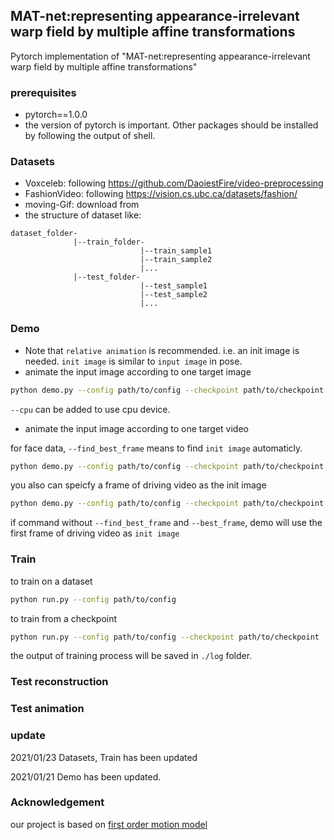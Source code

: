 ## MAT-net:representing appearance-irrelevant warp field by multiple affine transformations
Pytorch implementation of "MAT-net:representing appearance-irrelevant warp field by multiple affine transformations"

### prerequisites
* pytorch==1.0.0
* the version of pytorch is important. Other packages should be installed by following the output of shell.
### Datasets
* Voxceleb: following https://github.com/DaoiestFire/video-preprocessing
* FashionVideo: following https://vision.cs.ubc.ca/datasets/fashion/
* moving-Gif: download from
* the structure of dataset like:
```
dataset_folder-
              |--train_folder-
                             |--train_sample1
                             |--train_sample2
                             |...
              |--test_folder-
                             |--test_sample1
                             |--test_sample2
                             |...
```
### Demo
* Note that `relative animation` is recommended. i.e. an init image is needed. `init image` is similar to `input image` in pose.
* animate the input image according to one target image
```bash
python demo.py --config path/to/config --checkpoint path/to/checkpoint --source path/to/input_image --driving path/to/driving_image --result path/to/save/result --image --init /path/to/init
```
`--cpu` can be added to use cpu device.
* animate the input image according to one target video

for face data, `--find_best_frame` means to find `init image` automaticly.
```bash
python demo.py --config path/to/config --checkpoint path/to/checkpoint --source path/to/input_image --driving path/to/driving_video --result path/to/save/result --find_best_frame
```
you also can speicfy a frame of driving video as the init image
```bash
python demo.py --config path/to/config --checkpoint path/to/checkpoint --source path/to/input_image --driving path/to/driving_video --result path/to/save/result --best_frame best_frame_number
```
if command without `--find_best_frame` and `--best_frame`, demo will use the first frame of driving video as `init image`
### Train
to train on a dataset
```bash
python run.py --config path/to/config
```
to train from a checkpoint
```bash
python run.py --config path/to/config --checkpoint path/to/checkpoint
```
the output of training process will be saved in `./log` folder.
### Test reconstruction

### Test animation

### update
2021/01/23 Datasets, Train has been updated

2021/01/21 Demo has been updated.
### Acknowledgement
our project is based on [first order motion model](https://github.com/AliaksandrSiarohin/first-order-model)
